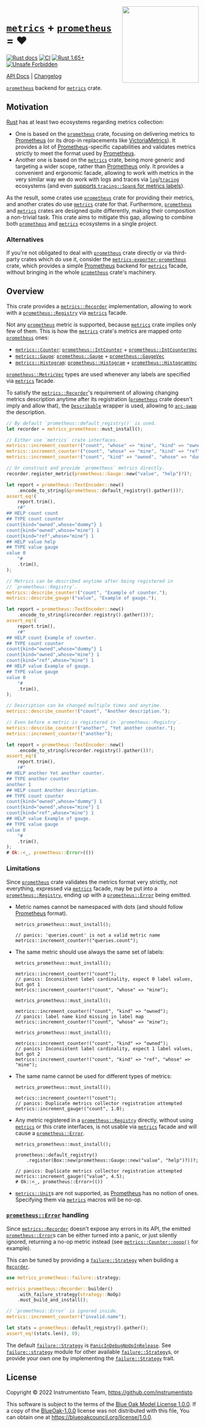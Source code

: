 <img align="right" width="200" src="https://raw.githubusercontent.com/instrumentisto/metrics-prometheus-rs/80bcffc2096f9ff213ec84833a9d8dd81a115cd5/logo.png">

[`metrics`] + [`prometheus`] = ❤️
=================================

[![Rust docs](https://docs.rs/metrics-prometheus/badge.svg "Rust docs")](https://docs.rs/metrics-prometheus)
[![CI](https://github.com/instrumentisto/metrics-prometheus-rs/workflows/CI/badge.svg?branch=main "CI")](https://github.com/instrumentisto/metrics-prometheus-rs/actions?query=workflow%3ACI+branch%3Amain)
[![Rust 1.65+](https://img.shields.io/badge/rustc-1.65+-lightgray.svg "Rust 1.65+")](https://blog.rust-lang.org/2022/11/03/Rust-1.65.0.html)
[![Unsafe Forbidden](https://img.shields.io/badge/unsafe-forbidden-success.svg "Unsafe forbidden")](https://github.com/rust-secure-code/safety-dance)

[API Docs](https://docs.rs/metrics-prometheus) |
[Changelog](https://github.com/instrumentisto/metrics-prometheus-rs/blob/main/CHANGELOG.md)

[`prometheus`] backend for [`metrics`] crate.




## Motivation

[Rust] has at least two ecosystems regarding metrics collection:
- One is based on the [`prometheus`] crate, focusing on delivering metrics to [Prometheus] (or its drop-in replacements like [VictoriaMetrics]). It provides a lot of [Prometheus]-specific capabilities and validates metrics strictly to meet the format used by [Prometheus].
- Another one is based on the [`metrics`] crate, being more generic and targeting a wider scope, rather than [Prometheus] only. It provides a convenient and ergonomic facade, allowing to work with metrics in the very similar way we do work with logs and traces via [`log`]/[`tracing`] ecosystems (and even [supports `tracing::Span`s for metrics labels][`metrics-tracing-context`]).

As the result, some crates use [`prometheus`] crate for providing their metrics, and another crates do use [`metrics`] crate for that. Furthermore, [`prometheus`] and [`metrics`] crates are designed quite differently, making their composition a non-trivial task. This crate aims to mitigate this gap, allowing to combine both [`prometheus`] and [`metrics`] ecosystems in a single project.


### Alternatives

If you're not obligated to deal with [`prometheus`] crate directly or via third-party crates which do use it, consider the [`metrics-exporter-prometheus`] crate, which provides a simple [Prometheus] backend for [`metrics`] facade, without bringing in the whole [`prometheus`] crate's machinery.




## Overview

This crate provides a [`metrics::Recorder`] implementation, allowing to work with a [`prometheus::Registry`] via [`metrics`] facade.

Not any [`prometheus`] metric is supported, because [`metrics`] crate implies only few of them. This is how the [`metrics`] crate's metrics are mapped onto [`prometheus`] ones:
- [`metrics::Counter`]: [`prometheus::IntCounter`] + [`prometheus::IntCounterVec`]
- [`metrics::Gauge`]: [`prometheus::Gauge`] + [`prometheus::GaugeVec`]
- [`metrics::Histogram`]: [`prometheus::Histogram`] + [`prometheus::HistogramVec`]

[`prometheus::MetricVec`] types are used whenever any labels are specified via [`metrics`] facade.

To satisfy the [`metrics::Recorder`]'s requirement of allowing changing metrics description anytime after its registration ([`prometheus`] crate doesn't imply and allow that), the [`Describable`] wrapper is used, allowing to [`arc-swap`] the description.

```rust
// By default `prometheus::default_registry()` is used.
let recorder = metrics_prometheus::must_install();

// Either use `metrics` crate interfaces.
metrics::increment_counter!("count", "whose" => "mine", "kind" => "owned");
metrics::increment_counter!("count", "whose" => "mine", "kind" => "ref");
metrics::increment_counter!("count", "kind" => "owned", "whose" => "dummy");

// Or construct and provide `prometheus` metrics directly.
recorder.register_metric(prometheus::Gauge::new("value", "help")?)?;

let report = prometheus::TextEncoder::new()
    .encode_to_string(&prometheus::default_registry().gather())?;
assert_eq!(
    report.trim(),
    r#"
## HELP count count
## TYPE count counter
count{kind="owned",whose="dummy"} 1
count{kind="owned",whose="mine"} 1
count{kind="ref",whose="mine"} 1
## HELP value help
## TYPE value gauge
value 0
    "#
    .trim(),
);

// Metrics can be described anytime after being registered in
// `prometheus::Registry`.
metrics::describe_counter!("count", "Example of counter.");
metrics::describe_gauge!("value", "Example of gauge.");

let report = prometheus::TextEncoder::new()
    .encode_to_string(&recorder.registry().gather())?;
assert_eq!(
    report.trim(),
    r#"
## HELP count Example of counter.
## TYPE count counter
count{kind="owned",whose="dummy"} 1
count{kind="owned",whose="mine"} 1
count{kind="ref",whose="mine"} 1
## HELP value Example of gauge.
## TYPE value gauge
value 0
    "#
    .trim(),
);

// Description can be changed multiple times and anytime.
metrics::describe_counter!("count", "Another description.");

// Even before a metric is registered in `prometheus::Registry`.
metrics::describe_counter!("another", "Yet another counter.");
metrics::increment_counter!("another");

let report = prometheus::TextEncoder::new()
    .encode_to_string(&recorder.registry().gather())?;
assert_eq!(
    report.trim(),
    r#"
## HELP another Yet another counter.
## TYPE another counter
another 1
## HELP count Another description.
## TYPE count counter
count{kind="owned",whose="dummy"} 1
count{kind="owned",whose="mine"} 1
count{kind="ref",whose="mine"} 1
## HELP value Example of gauge.
## TYPE value gauge
value 0
    "#
    .trim(),
);
# Ok::<_, prometheus::Error>(())
```


### Limitations

Since [`prometheus`] crate validates the metrics format very strictly, not everything, expressed via [`metrics`] facade, may be put into a [`prometheus::Registry`], ending up with a [`prometheus::Error`] being emitted.

- Metric names cannot be namespaced with dots (and should follow [Prometheus] format).
  ```rust,should_panic
  metrics_prometheus::must_install();

  // panics: 'queries.count' is not a valid metric name
  metrics::increment_counter!("queries.count");
  ```

- The same metric should use always the same set of labels:
  ```rust,should_panic
  metrics_prometheus::must_install();

  metrics::increment_counter!("count");
  // panics: Inconsistent label cardinality, expect 0 label values, but got 1
  metrics::increment_counter!("count", "whose" => "mine");
  ```
  ```rust,should_panic
  metrics_prometheus::must_install();

  metrics::increment_counter!("count", "kind" => "owned");
  // panics: label name kind missing in label map
  metrics::increment_counter!("count", "whose" => "mine");
  ```
  ```rust,should_panic
  metrics_prometheus::must_install();

  metrics::increment_counter!("count", "kind" => "owned");
  // panics: Inconsistent label cardinality, expect 1 label values, but got 2
  metrics::increment_counter!("count", "kind" => "ref", "whose" => "mine");
  ```

- The same name cannot be used for different types of metrics:
  ```rust,should_panic
  metrics_prometheus::must_install();

  metrics::increment_counter!("count");
  // panics: Duplicate metrics collector registration attempted
  metrics::increment_gauge!("count", 1.0);
  ```

- Any metric registered in a [`prometheus::Registry`] directly, without using [`metrics`] or this crate interfaces, is not usable via [`metrics`] facade and will cause a [`prometheus::Error`].
  ```rust,should_panic
  metrics_prometheus::must_install();
  
  prometheus::default_registry()
      .register(Box::new(prometheus::Gauge::new("value", "help")?))?;

  // panics: Duplicate metrics collector registration attempted
  metrics::increment_gauge!("value", 4.5);
  # Ok::<_, prometheus::Error>(())
  ```

- [`metrics::Unit`]s are not supported, as [Prometheus] has no notion of ones. Specifying them via [`metrics`] macros will be no-op.


### [`prometheus::Error`] handling

Since [`metrics::Recorder`] doesn't expose any errors in its API, the emitted [`prometheus::Error`]s can be either turned into a panic, or just silently ignored, returning a no-op metric instead (see [`metrics::Counter::noop()`] for example).

This can be tuned by providing a [`failure::Strategy`] when building a [`Recorder`].

```rust
use metrics_prometheus::failure::strategy;

metrics_prometheus::Recorder::builder()
    .with_failure_strategy(strategy::NoOp)
    .must_build_and_install();

// `prometheus::Error` is ignored inside.
metrics::increment_counter!("invalid.name");

let stats = prometheus::default_registry().gather();
assert_eq!(stats.len(), 0);
```

The default [`failure::Strategy`] is [`PanicInDebugNoOpInRelease`]. See [`failure::strategy`] module for other available [`failure::Strategy`]s,
or provide your own one by implementing the [`failure::Strategy`] trait.




## License

Copyright © 2022 Instrumentisto Team, <https://github.com/instrumentisto>

This software is subject to the terms of the [Blue Oak Model License 1.0.0](https://github.com/instrumentisto/metrics-prometheus-rs/blob/main/LICENSE.md). If a copy of the [BlueOak-1.0.0](https://spdx.org/licenses/BlueOak-1.0.0.html) license was not distributed with this file, You can obtain one at <https://blueoakcouncil.org/license/1.0.0>.




[`arc-swap`]: https://docs.rs/arc-swap
[`Describable`]: https://docs.rs/metrics-prometheus/latest/metrics_prometheus/metric/struct.Describable.html
[`failure::strategy`]: https://docs.rs/metrics-prometheus/latest/metrics_prometheus/failure/strategy/index.html
[`failure::Strategy`]: https://docs.rs/metrics-prometheus/latest/metrics_prometheus/failure/trait.Strategy.html
[`log`]: https://docs.rs/log
[`metrics`]: https://docs.rs/metrics
[`metrics::Counter`]: https://docs.rs/metrics/latest/metrics/struct.Counter.html
[`metrics::Counter::noop()`]: https://docs.rs/metrics/latest/metrics/struct.Counter.html#method.noop
[`metrics::Gauge`]: https://docs.rs/metrics/latest/metrics/struct.Gauge.html
[`metrics::Histogram`]: https://docs.rs/metrics/latest/metrics/struct.Histogram.html
[`metrics::Recorder`]: https://docs.rs/metrics/latest/metrics/trait.Recorder.html
[`metrics::Unit`]: https://docs.rs/metrics/latest/metrics/enum.Unit.html
[`metrics-exporter-prometheus`]: https://docs.rs/metrics-exporter-prometheus
[`metrics-tracing-context`]: https://docs.rs/metrics-tracing-context
[`PanicInDebugNoOpInRelease`]: https://docs.rs/metrics-prometheus/latest/metrics_prometheus/failure/strategy/struct.PanicInDebugNoOpInRelease.html
[`prometheus`]: https://docs.rs/prometheus
[`prometheus::Error`]: https://docs.rs/prometheus/latest/prometheus/enum.Error.html
[`prometheus::Gauge`]: https://docs.rs/prometheus/latest/prometheus/type.Gauge.html
[`prometheus::GaugeVec`]: https://docs.rs/prometheus/latest/prometheus/type.GaugeVec.html
[`prometheus::Histogram`]: https://docs.rs/prometheus/latest/prometheus/struct.Histogram.html
[`prometheus::HistogramVec`]: https://docs.rs/prometheus/latest/prometheus/type.HistogramVec.html
[`prometheus::IntCounter`]: https://docs.rs/prometheus/latest/prometheus/type.IntCounter.html
[`prometheus::IntCounterVec`]: https://docs.rs/prometheus/latest/prometheus/type.IntCounterVec.html
[`prometheus::MetricVec`]: https://docs.rs/prometheus/latest/prometheus/core/struct.MetricVec.html
[`prometheus::Registry`]: https://docs.rs/prometheus/latest/prometheus/struct.Registry.html
[`Recorder`]: https://docs.rs/metrics-prometheus/latest/metrics_prometheus/failure/struct.Recorder.html
[`tracing`]: https://docs.rs/tracing
[Prometheus]: https://prometheus.io
[Rust]: https://www.rust-lang.org
[VictoriaMetrics]: https://victoriametrics.com
